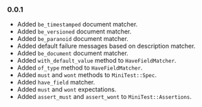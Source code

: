 ### 0.0.1

* Added `be_timestamped` document matcher.
* Added `be_versioned` document matcher.
* Added `be_paranoid` document matcher.
* Added default failure messages based on description matcher.
* Added `be_document` document matcher.
* Added `with_default_value` method to `HaveFieldMatcher`.
* Added `of_type` method to `HaveFieldMatcher`.
* Added `must` and `wont` methods to `MiniTest::Spec`.
* Added  `have_field` matcher.
* Added `must` and `wont` expectations.
* Added `assert_must` and `assert_wont` to `MiniTest::Assertions`.
